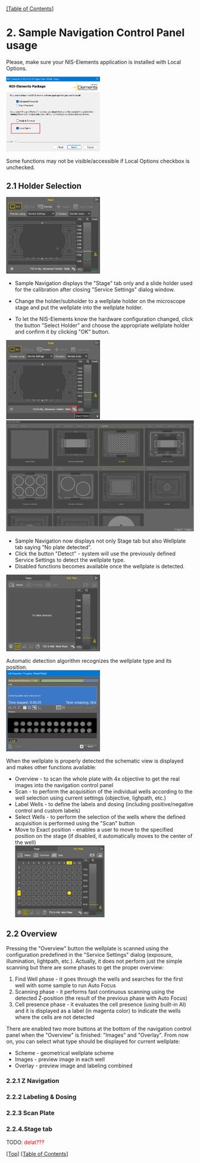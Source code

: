 [\[Table of Contents\]](index.md)

# 2. Sample Navigation Control Panel usage

Please, make sure your NIS-Elements application is installed with Local Options.  

<img src="img/install_LO.png" width="50%" />

Some functions may not be visible/accessible if Local Options checkbox is unchecked.    

## 2.1 Holder Selection

<img src="img/SampleNavWP00.png" width="50%" />

- Sample Navigation displays the "Stage" tab only and a slide holder used for the calibration after closing "Service Settings" dialog window.  
  
- Change the holder/subholder to a wellplate holder on the microscope stage and put the wellplate into the wellplate holder.

- To let the NIS-Elements know the hardware configuration changed, click the button "Select Holder" and choose the appropriate wellplate holder and confirm it by clicking "OK" button.  
<img src="img/SampleNavWP01-1.png" width="50%" />
<img src="img/SampleNavWP01-2.png" width="100%" />

- Sample Navigation now displays not only Stage tab but also Wellplate tab saying "No plate detected".  
- Click the button "Detect" - system will use the previously defined Service Settings to detect the wellplate type.    
- Disabled functions becomes available once the wellplate is detected.  
<img src="img/SampleNavWP02.png" width="50%" />  

Automatic detection algorithm recognizes the wellplate type and its position.  
<img src="img/SampleNavWP03.png" width="50%" />  

When the wellplate is properly detected the schematic view is displayed and makes other functions available:  
- Overview - to scan the whole plate with 4x objective to get the real images into the navigation control panel  
- Scan - to perform the acquisition of the individual wells according to the well selection using current settings (objective, lighpath, etc.)  
- Label Wells - to define the labels and dosing (including positive/negative control and custom labels)  
- Select Wells - to perform the selection of the wells where the defined acquisition is performed using the "Scan" button  
- Move to Exact position - enables a user to move to the specified position on the stage (if disabled, it automatically moves to the center of the well)  
  <img src="img/SampleNavWP04.png" width="50%" />  

## 2.2 Overview  
Pressing the "Overview" button the wellplate is scanned using the configuration predefined in the "Service Settings" dialog (exposure, illumination, lightpath, etc.). Actually, it does not perform just the simple scanning but there are some phases to get the proper overview:  
1. Find Well phase - it goes through the wells and searches for the first well with some sample to run Auto Focus  
2. Scanning phase - it performs fast continuous scanning using the detected Z-position (the result of the previous phase with Auto Focus) 
3. Cell presence phase - it evaluates the cell presence (using built-in AI) and it is displayed as a label (in magenta color) to indicate the wells where the cells are not detected  

There are enabled two more buttons at the bottom of the navigation control panel when the "Overview" is finished: "Images" and "Overlay". 
From now on, you can select what type should be displayed for current wellplate:
- Scheme - geometrical wellplate scheme
- Images - preview image in each well
- Overlay - preview image and labeling combined

### 2.2.1 Z Navigation

### 2.2.2 Labeling & Dosing

### 2.2.3 Scan Plate

### 2.2.4.Stage tab
TODO: <span style="color: red;">delat???

[\[Top\]](#2-sample-navigation-control-panel-usage) [\[Table of Contents\]](index.md)